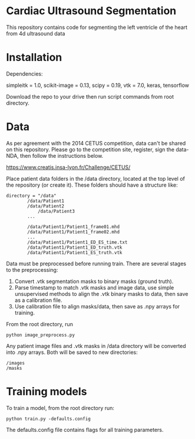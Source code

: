 # Cardiac Ultrasound Segmentation

This repository contains code for segmenting the left ventricle of the heart from 4d ultrasound data


# Installation
Dependencies:

simpleitk = 1.0, scikit-image = 0.13, scipy = 0.19, vtk = 7.0, keras, tensorflow

Download the repo to your drive then run script commands from root directory.

# Data

As per agreement with the 2014 CETUS competition, data can't be shared on this repository.  Please go to the competition site, register, sign the data-NDA, then follow the instructions below.

https://www.creatis.insa-lyon.fr/Challenge/CETUS/

Place patient data folders in the /data directory, located at the top level of the repository (or create it). These folders should have a structure like:

    directory = "/data"
    		/data/Patient1
    		/data/Patient2
             	/data/Patient3
	     	...
             
      		/data/Patient1/Patient1_frame01.mhd
      		/data/Patient1/Patient1_frame02.mhd
      		...
      		/data/Patient1/Patient1_ED_ES_time.txt
      		/data/Patient1/Patient1_ED_truth.vtk
      		/data/Patient1/Patient1_ES_truth.vtk

Data must be preprocessed before running train.  There are several stages to the preprocessing:
1) Convert .vtk segmentation masks to binary masks (ground truth).
2) Parse timestamp to match .vtk masks and image data, use simple unsupervised methods to align the .vtk binary masks to data, then save as a calibration file.
3) Use calibration file to align masks/data, then save as .npy arrays for training.

From the root directory, run

	python image_preprocess.py

Any patient image files and .vtk masks in /data directory will be converted into .npy arrays.  Both will be saved to new directories:

	/images
	/masks


# Training models

To train a model, from the root directory run:

	python train.py -defaults.config
    
The defaults.config file contains flags for all training parameters.
